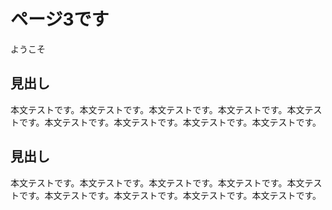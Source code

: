 # ページ3です

ようこそ

## 見出し

本文テストです。本文テストです。本文テストです。本文テストです。本文テストです。本文テストです。本文テストです。本文テストです。本文テストです。

## 見出し

本文テストです。本文テストです。本文テストです。本文テストです。本文テストです。本文テストです。本文テストです。本文テストです。本文テストです。
